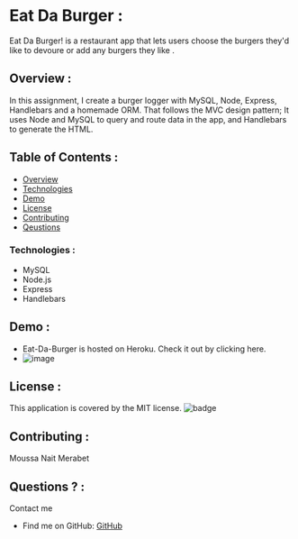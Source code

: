 # Eat Da Burger :
Eat Da Burger! is a restaurant app that lets users choose the burgers they'd like to devoure or add any burgers  they like .

## Overview :
In this assignment, I create a burger logger with MySQL, Node, Express, Handlebars and a homemade ORM. 
That follows the MVC design pattern; It uses Node and MySQL to query and route data in the app, and Handlebars to generate the HTML.

  ## Table of Contents :
  - [Overview](#Overview)
  - [Technologies](#Technologies)
  - [Demo](#Demo)
  - [License](#license)
  - [Contributing](#contributing)
  - [Qeustions](#qeustions)
  
  ### Technologies :
  - MySQL
  - Node.js
  - Express
  - Handlebars
  
   ## Demo :
  - Eat-Da-Burger is hosted on Heroku. Check it out by clicking here.
  - ![image](https://user-images.githubusercontent.com/71415480/108784535-3b16d280-7535-11eb-9026-cdf5be0a9bd3.png)
    

  ## License :
  This application is covered by the MIT license.
  ![badge](https://img.shields.io/badge/license-MIT-brightgreen)

  ## Contributing :
   Moussa Nait Merabet

  ## Questions ? :
   Contact me 
   
   - Find me on GitHub: [GitHub](https://github.com/Mnm1506)